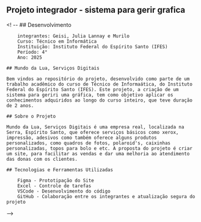 ## Projeto integrador - sistema para gerir grafica

<! --
    ## Desenvolvimento
    
        integrantes: Geisi, Julia Lannay e Murilo
        Curso: Técnico em Informática
        Instituição: Instituto Federal do Espírito Santo (IFES)
        Período: 4°
        Ano: 2025

    ## Mundo da Lua, Serviços Digitais
    
    Bem vindos ao repositório do projeto, desenvolvido como parte de um trabalho acadêmico do curso de Técnico de Informaática, do Instituto Federal do Espírito Santo (IFES). Este projeto, a criação de um sistema para geriri uma gráfica, tem como objetivo aplicar os conhecimentos adquiridos ao longo do curso inteiro, que teve duração de 2 anos.

    ## Sobre o Projeto
    
    Mundo da Lua, Serviços Digitais é uma empresa real, localizada na Serra, Espírito Santo, que oferece serviços básicos como xerox, impressão, adesivos como também oferece alguns produtos personalizados, como quadros de fotos, polaroid's, caixinhas personalizadas, topos para bolo e etc. A proposta do projeto é criar um site, para facilitar as vendas e dar uma melhoria ao atendimento das donas com os clientes. 

    ## Tecnologias e Ferramentas Utilizadas
    
        Figma - Prototipação do Site
        Excel - Controle de tarefas
        VSCode - Desenvolvimento do código
        GitHub - Colaboração entre os integrantes e atualização segura do projeto

-->
